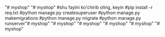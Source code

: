 "# myshop" 
"# myshop" 
#shu faylni ko'chirib oling, keyin 
#pip install -r req.txt
#python manage.py createsuperuser
#python manage.py makemigrations
#python manage.py migrate
#python manage.py runserver"# myshop" 
"# myshop" 
"# myshop" 
"# myshop" 
"# myshop" 
"# myshop" 
